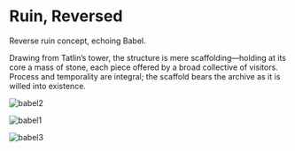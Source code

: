 # Ruin, Reversed

Reverse ruin concept, echoing Babel.

Drawing from Tatlin’s tower, the structure is mere scaffolding—holding at its core a mass of stone, each piece offered by a broad collective of visitors. Process and temporality are integral; the scaffold bears the archive as it is willed into existence.

![babel2](img/babel2.jpg)


![babel1](img/babel1.jpg)

![babel3](img/babel3.jpg)
